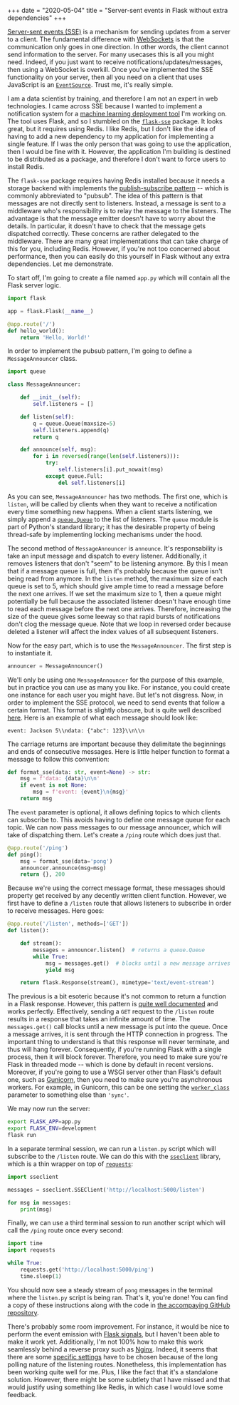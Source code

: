 +++
date = "2020-05-04"
title = "Server-sent events in Flask without extra dependencies"
+++

[Server-sent events (SSE)](https://www.wikiwand.com/en/Server-sent_events) is a mechanism for sending updates from a server to a client. The fundamental difference with [WebSockets](https://www.wikiwand.com/en/WebSocket) is that the communication only goes in one direction. In other words, the client cannot send information to the server. For many usecases this is all you might need. Indeed, if you just want to receive notifications/updates/messages, then using a WebSocket is overkill. Once you've implemented the SSE functionality on your server, then all you need on a client that uses JavaScript is an [`EventSource`](https://developer.mozilla.org/en-US/docs/Web/API/EventSource). Trust me, it's really simple.

I am a data scientist by training, and therefore I am not an expert in web technologies. I came across SSE because I wanted to implement a notification system for a [machine learning deployment tool](https://github.com/creme-ml/chantilly) I'm working on. The tool uses Flask, and so I stumbled on the [`flask-sse`](https://github.com/singingwolfboy/flask-sse) package. It looks great, but it requires using Redis. I like Redis, but I don't like the idea of having to add a new dependency to my application for implementing a single feature. If I was the only person that was going to use the application, then I would be fine with it. However, the application I'm building is destined to be distributed as a package, and therefore I don't want to force users to install Redis.

The `flask-sse` package requires having Redis installed because it needs a storage backend with implements the [publish-subscribe pattern](https://www.wikiwand.com/en/Publish%E2%80%93subscribe_pattern) -- which is commonly abbreviated to "pubsub". The idea of this pattern is that messages are not directly sent to listeners. Instead, a message is sent to a middleware who's responsibility is to relay the message to the listeners. The advantage is that the message emitter doesn't have to worry about the details. In particular, it doesn't have to check that the message gets dispatched correctly. These concerns are rather delegated to the middleware. There are many great implementations that can take charge of this for you, including Redis. However, if you're not too concerned about performance, then you can easily do this yourself in Flask without any extra dependencies. Let me demonstrate.

To start off, I'm going to create a file named `app.py` which will contain all the Flask server logic.

```py
import flask

app = flask.Flask(__name__)

@app.route('/')
def hello_world():
    return 'Hello, World!'
```

In order to implement the pubsub pattern, I'm going to define a `MessageAnnouncer` class.

```py
import queue

class MessageAnnouncer:

    def __init__(self):
        self.listeners = []

    def listen(self):
        q = queue.Queue(maxsize=5)
        self.listeners.append(q)
        return q

    def announce(self, msg):
        for i in reversed(range(len(self.listeners))):
            try:
                self.listeners[i].put_nowait(msg)
            except queue.Full:
                del self.listeners[i]
```

As you can see, `MessageAnnouncer` has two methods. The first one, which is `listen`, will be called by clients when they want to receive a notification every time something new happens. When a client starts listening, we simply append a [`queue.Queue`](https://docs.python.org/3/library/queue.html#queue.Queue) to the list of listeners. The `queue` module is part of Python's standard library; it has the desirable property of being thread-safe by implementing locking mechanisms under the hood.

The second method of `MessageAnnouncer` is `announce`. It's responsability is take an input message and dispatch to every listener. Additionally, it removes listeners that don't "seem" to be listening anymore. By this I mean that if a message queue is full, then it's probably because the queue isn't being read from anymore. In the `listen` method, the maximum size of each queue is set to 5, which should give ample time to read a message before the next one arrives. If we set the maximum size to 1, then a queue might potentially be full because the associated listener doesn't have enough time to read each message before the next one arrives. Therefore, increasing the size of the queue gives some leeway so that rapid bursts of notifications don't clog the message queue. Note that we loop in reversed order because deleted a listener will affect the index values of all subsequent listeners.

Now for the easy part, which is to use the `MessageAnnouncer`. The first step is to instantiate it.

```py
announcer = MessageAnnouncer()
```

We'll only be using one `MessageAnnouncer` for the purpose of this example, but in practice you can use as many you like. For instance, you could create one instance for each user you might have. But let's not disgress. Now, in order to implement the SSE protocol, we need to send events that follow a certain format. This format is slightly obscure, but is quite well described [here](https://developer.mozilla.org/en-US/docs/Web/API/Server-sent_events/Using_server-sent_events#Event_stream_format). Here is an example of what each message should look like:

```
event: Jackson 5\\ndata: {"abc": 123}\\n\\n
```

The carriage returns are important because they delimitate the beginnings and ends of consecutive messages. Here is little helper function to format a message to follow this convention:

```py
def format_sse(data: str, event=None) -> str:
    msg = f'data: {data}\n\n'
    if event is not None:
        msg = f'event: {event}\n{msg}'
    return msg
```

The `event` parameter is optional, it allows defining topics to which clients can subscribe to. This avoids having to define one message queue for each topic. We can now pass messages to our message announcer, which will take of dispatching them. Let's create a `/ping` route which does just that.

```py
@app.route('/ping')
def ping():
    msg = format_sse(data='pong')
    announcer.announce(msg=msg)
    return {}, 200
```

Because we're using the correct message format, these messages should property get received by any decently written client function. However, we first have to define a `/listen` route that allows listeners to subscribe in order to receive messages. Here goes:

```py
@app.route('/listen', methods=['GET'])
def listen():

    def stream():
        messages = announcer.listen()  # returns a queue.Queue
        while True:
            msg = messages.get()  # blocks until a new message arrives
            yield msg

    return flask.Response(stream(), mimetype='text/event-stream')
```

The previous is a bit esoteric because it's not common to return a function in a Flask response. However, this pattern is [quite well documented](https://flask.palletsprojects.com/en/1.1.x/patterns/streaming/) and works perfectly. Effectively, sending a `GET` request to the `/listen` route results in a response that takes an infinite amount of time. The `messages.get()` call blocks until a new message is put into the queue. Once a message arrives, it is sent through the HTTP connection in progress. The important thing to understand is that this response will never terminate, and thus will hang forever. Consequently, if you're running Flask with a single process, then it will block forever. Therefore, you need to make sure you're Flask in threaded mode -- which is done by default in recent versions. Moreover, if you're going to use a WSGI server other than Flask's default one, such as [Gunicorn](https://gunicorn.org/), then you need to make sure you're asynchronous workers. For example, in Gunicorn, this can be one setting the [`worker_class`](https://docs.gunicorn.org/en/stable/settings.html#worker-class) parameter to something else than `'sync'`.

We may now run the server:

```sh
export FLASK_APP=app.py
export FLASK_ENV=development
flask run
```

In a separate terminal session, we can run a `listen.py` script which will subscribe to the `/listen` route. We can do this with the [`sseclient`](https://pypi.org/project/sseclient/) library, which is a thin wrapper on top of [`requests`](https://requests.readthedocs.io/en/master/):

```py
import sseclient

messages = sseclient.SSEClient('http://localhost:5000/listen')

for msg in messages:
    print(msg)
```

Finally, we can use a third terminal session to run another script which will call the `/ping` route once every second:

```py
import time
import requests

while True:
    requests.get('http://localhost:5000/ping')
    time.sleep(1)
```

You should now see a steady stream of `pong` messages in the terminal where the `listen.py` script is being ran. That's it, you're done! You can find a copy of these instructions along with the code in [the accompaying GitHub repository](https://github.com/MaxHalford/flask-sse-no-deps).

There's probably some room improvement. For instance, it would be nice to perform the event emission with [Flask signals](https://flask.palletsprojects.com/en/1.1.x/signals/), but I haven't been able to make it work yet. Additionally, I'm not 100% how to make this work seamlessly behind a reverse proxy such as [Nginx](https://www.nginx.com/). Indeed, it seems that there are some [specific settings](https://serverfault.com/questions/801628/for-server-sent-events-sse-what-nginx-proxy-configuration-is-appropriate) have to be chosen because of the long polling nature of the listening routes. Nonetheless, this implementation has been working quite well for me. Plus, I like the fact that it's a standalone solution. However, there might be some subtlety that I have missed and that would justify using something like Redis, in which case I would love some feedback.
